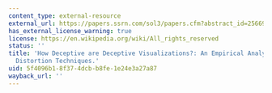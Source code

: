 ```yaml
---
content_type: external-resource
external_url: https://papers.ssrn.com/sol3/papers.cfm?abstract_id=2566968
has_external_license_warning: true
license: https://en.wikipedia.org/wiki/All_rights_reserved
status: ''
title: 'How Deceptive are Deceptive Visualizations?: An Empirical Analysis of Common
  Distortion Techniques.'
uid: 5f4096b1-8f37-4dcb-b8fe-1e24e3a27a87
wayback_url: ''
---
```

